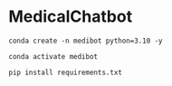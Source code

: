 # MedicalChatbot

```
conda create -n medibot python=3.10 -y

conda activate medibot

pip install requirements.txt
```
